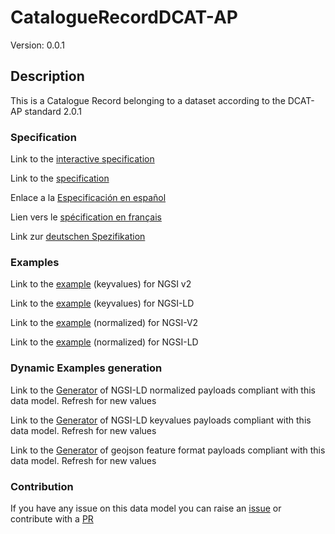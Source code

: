 # CatalogueRecordDCAT-AP
Version: 0.0.1

## Description 

This is a Catalogue Record belonging to a dataset according to the DCAT-AP standard 2.0.1
### Specification

Link to the [interactive specification](https://swagger.lab.fiware.org/?url=https://raw.githubusercontent.com/smart-data-models/dataModel.DCAT-AP/master/CatalogueRecordDCAT-AP/swagger.yaml)

Link to the [specification](https://github.com/smart-data-models/dataModel.DCAT-AP/blob/master/CatalogueRecordDCAT-AP/doc/spec.md)

Enlace a la [Especificación en español](https://github.com/smart-data-models/dataModel.DCAT-AP/blob/master/CatalogueRecordDCAT-AP/doc/spec_ES.md)

Lien vers le [spécification en français](https://github.com/smart-data-models/dataModel.DCAT-AP/blob/master/CatalogueRecordDCAT-AP/doc/spec_FR.md)

Link zur [deutschen Spezifikation](https://github.com/smart-data-models/dataModel.DCAT-AP/blob/master/CatalogueRecordDCAT-AP/doc/spec_DE.md)
### Examples

Link to the [example](https://github.com/smart-data-models/dataModel.DCAT-AP/blob/master/CatalogueRecordDCAT-AP/examples/example.json) (keyvalues) for NGSI v2

Link to the [example](https://github.com/smart-data-models/dataModel.DCAT-AP/blob/master/CatalogueRecordDCAT-AP/examples/example.jsonld) (keyvalues) for NGSI-LD

Link to the [example](https://github.com/smart-data-models/dataModel.DCAT-AP/blob/master/CatalogueRecordDCAT-AP/examples/example-normalized.json) (normalized) for NGSI-V2

Link to the [example](https://github.com/smart-data-models/dataModel.DCAT-AP/blob/master/CatalogueRecordDCAT-AP/examples/example-normalized.jsonld) (normalized) for NGSI-LD
### Dynamic Examples generation

Link to the [Generator](https://smartdatamodels.org/extra/ngsi-ld_generator.php?schemaUrl=https://raw.githubusercontent.com/smart-data-models/dataModel.DCAT-AP/master/CatalogueRecordDCAT-AP/schema.json&email=info@smartdatamodels.org) of NGSI-LD normalized payloads compliant with this data model. Refresh for new values

Link to the [Generator](https://smartdatamodels.org/extra/ngsi-ld_generator_keyvalues.php?schemaUrl=https://raw.githubusercontent.com/smart-data-models/dataModel.DCAT-AP/master/CatalogueRecordDCAT-AP/schema.json&email=info@smartdatamodels.org) of NGSI-LD keyvalues payloads compliant with this data model. Refresh for new values

Link to the [Generator](https://smartdatamodels.org/extra/geojson_features_generator_v1.0.php?schemaUrl=https://raw.githubusercontent.com/smart-data-models/dataModel.DCAT-AP/master/CatalogueRecordDCAT-AP/schema.json&email=info@smartdatamodels.org) of geojson feature format payloads compliant with this data model. Refresh for new values
### Contribution

 If you have any issue on this data model you can raise an [issue](https://github.com/smart-data-models/dataModel.DCAT-AP/issues)  or contribute with a [PR](https://github.com/smart-data-models/dataModel.DCAT-AP/pulls)